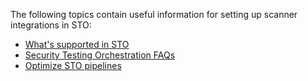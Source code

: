 The following topics contain useful information for setting up scanner integrations in STO:

- [What's supported in STO](/docs/security-testing-orchestration/whats-supported/sto-deployments)
- [Security Testing Orchestration FAQs](/docs/security-testing-orchestration/faqs)
- [Optimize STO pipelines](/docs/security-testing-orchestration/use-sto/set-up-sto-pipelines/optimize-sto-pipelines)
